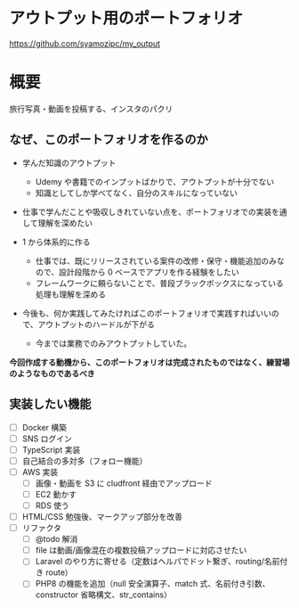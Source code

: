 # アウトプット用のポートフォリオ

https://github.com/syamozipc/my_output

# 概要

旅行写真・動画を投稿する、インスタのパクリ

## なぜ、このポートフォリオを作るのか

- 学んだ知識のアウトプット

    - Udemy や書籍でのインプットばかりで、アウトプットが十分でない
    - 知識としてしか学べてなく、自分のスキルになっていない

- 仕事で学んだことや吸収しきれていない点を、ポートフォリオでの実装を通して理解を深めたい

- 1 から体系的に作る

    - 仕事では、既にリリースされている案件の改修・保守・機能追加のみなので、設計段階から 0 ベースでアプリを作る経験をしたい
    - フレームワークに頼らないことで、普段ブラックボックスになっている処理も理解を深める

- 今後も、何か実践してみたければこのポートフォリオで実践すればいいので、アウトプットのハードルが下がる
    - 今までは業務でのみアウトプットしていた。

**今回作成する動機から、このポートフォリオは完成されたものではなく、練習場のようなものであるべき**

## 実装したい機能

- [ ] Docker 構築
- [ ] SNS ログイン
- [ ] TypeScript 実装
- [ ] 自己結合の多対多（フォロー機能）
- [ ] AWS 実装
    - [ ] 画像・動画を S3 に cludfront 経由でアップロード
    - [ ] EC2 動かす
    - [ ] RDS 使う
- [ ] HTML/CSS 勉強後、マークアップ部分を改善
- [ ] リファクタ
    - [ ] @todo 解消
    - [ ] file は動画/画像混在の複数投稿アップロードに対応させたい
    - [ ] Laravel のやり方に寄せる（定数はヘルパでドット繋ぎ、routing/名前付き route）
    - [ ] PHP8 の機能を追加（null 安全演算子、match 式、名前付き引数、constructor 省略構文、str_contains）